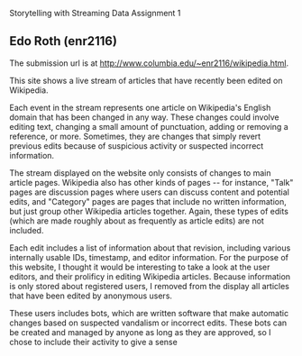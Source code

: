 Storytelling with Streaming Data
Assignment 1

Edo Roth (enr2116)
-------------------

 The submission url is at http://www.columbia.edu/~enr2116/wikipedia.html.

 This site shows a live stream of articles that have recently been edited on Wikipedia.

 Each event in the stream represents one article on Wikipedia's English domain that has been changed in any way. These changes could involve editing text, changing a small amount of punctuation, adding or removing a reference, or more. Sometimes, they are changes that simply revert previous edits because of suspicious activity or suspected incorrect information. 

 The stream displayed on the website only consists of changes to main article pages. Wikipedia also has other kinds of pages -- for instance, "Talk" pages are discussion pages where users can discuss content and potential edits, and "Category" pages are pages that include no written information, but just group other Wikipedia articles together. Again, these types of edits (which are made roughly about as frequently as article edits) are not included.

 Each edit includes a list of information about that revision, including various internally usable IDs, timestamp, and editor information. For the purpose of this website, I thought it would be interesting to take a look at the user editors, and their prolificy in editing Wikipedia articles. Because information is only stored about registered users, I removed from the display all articles that have been edited by anonymous users.

 These users includes bots, which are written software that make automatic changes based on suspected vandalism or incorrect edits. These bots can be created and managed by anyone as long as they are approved, so I chose to include their activity to give a sense